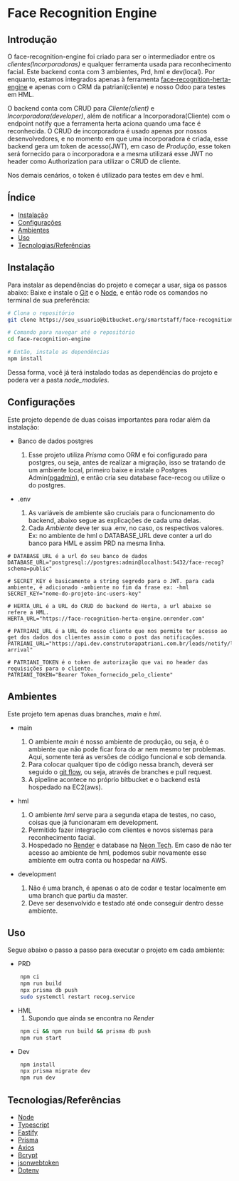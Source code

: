 # Face Recognition Engine #

## Introdução

O face-recognition-engine foi criado para ser o intermediador entre os _clientes(Incorporadoras)_ e qualquer ferramenta usada para reconhecimento facial.
Este backend conta com 3 ambientes, Prd, hml e dev(local). Por enquanto, estamos integrados apenas à ferramenta [face-recognition-herta-engine](https://bitbucket.org/smartstaff/face-recognition-herta-engine/src/main/) e apenas com o CRM da patriani(cliente) e nosso Odoo para testes em HML.

O backend conta com CRUD para _Cliente(client)_ e _Incorporadora(developer)_, além de notificar a Incorporadora(Cliente) com o endpoint notify que a ferramenta herta aciona quando uma face é reconhecida. O CRUD de incorporadora é usado apenas por nossos desenvolvedores, e no momento em que uma incorporadora é criada, esse backend gera um token de acesso(JWT), em caso de *Produção*, esse token será fornecido para o incorporadora e a mesma utilizará esse JWT no header como Authorization para utilizar o CRUD de cliente.

Nos demais cenários, o token é utilizado para testes em dev e hml.

## Índice ##

- [Instalação](#instalação)
- [Configurações](#configurações)
- [Ambientes](#ambientes)
- [Uso](#uso)
- [Tecnologias/Referências](#tecnologias/referências)

## Instalação

Para instalar as dependências do projeto e começar a usar, siga os passos abaixo:
Baixe e instale o [Git](https://www.git-scm.com/downloads) e o [Node](https://nodejs.org/en), e então rode os comandos no terminal de sua preferência:

```bash
# Clona o repositório
git clone https://seu_usuario@bitbucket.org/smartstaff/face-recognition-engine.git

# Comando para navegar até o repositório
cd face-recognition-engine

# Então, instale as dependências
npm install
```
Dessa forma, você já terá instalado todas as dependências do projeto e podera ver a pasta *node_modules*.

## Configurações

Este projeto depende de duas coisas importantes para rodar além da instalação:

* Banco de dados postgres
    1. Esse projeto utiliza *Prisma* como ORM e foi configurado para postgres, ou seja, antes de realizar a migração, isso se tratando de um ambiente local, primeiro baixe e instale o Postgres Admin([pgadmin](https://www.pgadmin.org/download/)), e então cria seu database face-recog ou utilize o do postgres. 

* .env
    1. As variáveis de ambiente são cruciais para o funcionamento do backend, abaixo segue as explicações de cada uma delas.
    2. Cada *Ambiente* deve ter sua .env, no caso, os respectivos valores. Ex: no ambiente de hml o DATABASE_URL deve conter a url do banco para HML e assim PRD na mesma linha.

```dotenv
# DATABASE_URL é a url do seu banco de dados
DATABASE_URL="postgresql://postgres:admin@localhost:5432/face-recog?schema=public"

# SECRET_KEY é basicamente a string segredo para o JWT. para cada ambiente, é adicionado -ambiente no fim da frase ex: -hml
SECRET_KEY="nome-do-projeto-inc-users-key"

# HERTA_URL é a URL do CRUD do backend do Herta, a url abaixo se refere a HML.
HERTA_URL="https://face-recognition-herta-engine.onrender.com"

# PATRIANI_URL é a URL do nosso cliente que nos permite ter acesso ao get dos dados dos clientes assim como o post das notificações.
PATRIANI_URL="https://api.dev.construtorapatriani.com.br/leads/notify/leads-arrival"

# PATRIANI_TOKEN é o token de autorização que vai no header das requisições para o cliente.
PATRIANI_TOKEN="Bearer Token_fornecido_pelo_cliente"
```

## Ambientes

Este projeto tem apenas duas branches, *main* e *hml*.

- main
    1. O ambiente _main_ é nosso ambiente de produção, ou seja, é o ambiente que não pode ficar fora do ar nem mesmo ter problemas. Aqui, somente terá as versões de código funcional e sob demanda.
    2. Para colocar qualquer tipo de código nessa branch, deverá ser seguido o [git flow](https://www.atlassian.com/git/tutorials/comparing-workflows/gitflow-workflow), ou seja, através de branches e pull request.   
    3. A pipeline acontece no próprio bitbucket e o backend está hospedado na EC2(aws).

- hml
    1. O ambiente _hml_ serve para a segunda etapa de testes, no caso, coisas que já funcionaram em development.
    2. Permitido fazer integração com clientes e novos sistemas para reconhecimento facial.
    3. Hospedado no [Render](https://render.com/) e database na [Neon Tech](https://neon.tech/). Em caso de não ter acesso ao ambiente de hml, podemos subir novamente esse ambiente em outra conta ou hospedar na AWS.

- development
    1. Não é uma branch, é apenas o ato de codar e testar localmente em uma branch que partiu da master.
    2. Deve ser desenvolvido e testado até onde conseguir dentro desse ambiente.

## Uso
Segue abaixo o passo a passo para executar o projeto em cada ambiente:

* PRD
```bash
    npm ci
    npm run build
    npx prisma db push
    sudo systemctl restart recog.service
```

* HML
    1. Supondo que ainda se encontra no _Render_
    
```bash
    npm ci && npm run build && prisma db push
    npm run start
```

* Dev
```bash
    npm install
    npx prisma migrate dev
    npm run dev
```

## Tecnologias/Referências
- [Node](https://nodejs.org/en)
- [Typescript](https://www.typescriptlang.org/)
- [Fastify](https://fastify.dev/)
- [Prisma](https://www.prisma.io/)
- [Axios](https://axios-http.com/docs/intro)
- [Bcrypt](https://www.npmjs.com/package/bcrypt)
- [jsonwebtoken](https://www.npmjs.com/package/jsonwebtoken)
- [Dotenv](https://www.npmjs.com/package/dotenv)
